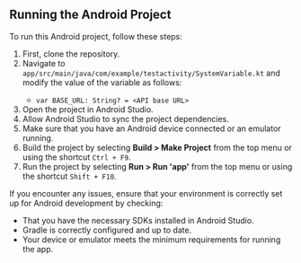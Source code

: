 <h2>Running the Android Project</h2>

<p>To run this Android project, follow these steps:</p>

<ol>
  <li>First, clone the repository.</li>
  <li>Navigate to <code>app/src/main/java/com/example/testactivity/SystemVariable.kt</code> and modify the value of the variable as follows:</li>
  <ul>
    <li><code>var BASE_URL: String? = &lt;API base URL&gt;</code></li>
  </ul>
  <li>Open the project in Android Studio.</li>
  <li>Allow Android Studio to sync the project dependencies.</li>
  <li>Make sure that you have an Android device connected or an emulator running.</li>
  <li>Build the project by selecting <strong>Build &gt; Make Project</strong> from the top menu or using the shortcut <code>Ctrl + F9</code>.</li>
  <li>Run the project by selecting <strong>Run &gt; Run 'app'</strong> from the top menu or using the shortcut <code>Shift + F10</code>.</li>
</ol>

<p>If you encounter any issues, ensure that your environment is correctly set up for Android development by checking:</p>

<ul>
  <li>That you have the necessary SDKs installed in Android Studio.</li>
  <li>Gradle is correctly configured and up to date.</li>
  <li>Your device or emulator meets the minimum requirements for running the app.</li>
</ul>
